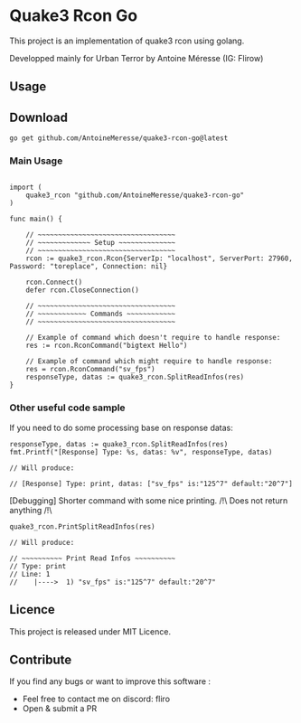 # Quake3 Rcon Go

This project is an implementation of quake3 rcon using golang.

Developped mainly for Urban Terror by Antoine Méresse (IG: Flirow)

## Usage

## Download

```shell
go get github.com/AntoineMeresse/quake3-rcon-go@latest
```

### Main Usage

```golang

import (
	quake3_rcon "github.com/AntoineMeresse/quake3-rcon-go"
)

func main() {

    // ~~~~~~~~~~~~~~~~~~~~~~~~~~~~~~~~~~
    // ~~~~~~~~~~~~~ Setup ~~~~~~~~~~~~~~
    // ~~~~~~~~~~~~~~~~~~~~~~~~~~~~~~~~~~
    rcon := quake3_rcon.Rcon{ServerIp: "localhost", ServerPort: 27960, Password: "toreplace", Connection: nil}

    rcon.Connect()
    defer rcon.CloseConnection()
    
    // ~~~~~~~~~~~~~~~~~~~~~~~~~~~~~~~~~~
    // ~~~~~~~~~~~~ Commands ~~~~~~~~~~~~
    // ~~~~~~~~~~~~~~~~~~~~~~~~~~~~~~~~~~
    
    // Example of command which doesn't require to handle response:
	res := rcon.RconCommand("bigtext Hello")

	// Example of command which might require to handle response:
	res = rcon.RconCommand("sv_fps")
	responseType, datas := quake3_rcon.SplitReadInfos(res)
}
```

### Other useful code sample

If you need to do some processing base on response datas:

```golang
responseType, datas := quake3_rcon.SplitReadInfos(res)
fmt.Printf("[Response] Type: %s, datas: %v", responseType, datas) 

// Will produce:

// [Response] Type: print, datas: ["sv_fps" is:"125^7" default:"20^7"]
```

[Debugging] Shorter command with some nice printing. /!\ Does not return anything /!\

```golang
quake3_rcon.PrintSplitReadInfos(res)
    
// Will produce:

// ~~~~~~~~~~ Print Read Infos ~~~~~~~~~~
// Type: print
// Line: 1
//    |---->  1) "sv_fps" is:"125^7" default:"20^7"
```

## Licence

This project is released under MIT Licence.

## Contribute

If you find any bugs or want to improve this software :
- Feel free to contact me on discord: fliro 
- Open & submit a PR